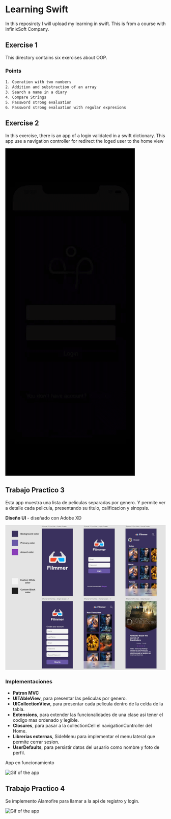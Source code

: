 # Learning Swift

In this reposiroty I will upload my learning in swift. This is from a course with InfinixSoft Company.

## Exercise 1

This directory contains six exercises about OOP.

### Points

    1. Operation with two numbers
    2. Addition and substraction of an array
    3. Search a name in a diary
    4. Compare Strings
    5. Password strong evaluation
    6. Password strong evaluation with regular expresions

## Exercise 2

In this exercise, there is an app of a login validated in a swift dictionary. This app use a navigation controller for redirect the loged user to the home view

![Gif of the app](assets/exercise2/ezgif-4-c36b5f6f13.gif)

## Trabajo Practico 3

Esta app muestra una lista de peliculas separadas por genero. Y permite ver a detalle cada pelicula, presentando su titulo, calificacion y sinopsis.

**Diseño UI** - diseñado con Adobe XD

![app ui design](assets/tp3/uiDesign.jpg)

### Implementaciones
- **Patron MVC**
- **UITAbleView**, para presentar las peliculas por genero.
- **UICollectionView**, para presentar cada pelicula dentro de la celda de la tabla.
- **Extensions**, para extender las funcionalidades de una clase asi tener el codigo mas ordenado y legible.
- **Closures**, para pasar a la collectionCell el navigationController del Home.
- **Librerias externas**, SideMenu para implementar el menu lateral que permite cerrar sesion.
- **UserDefaults**, para persistir datos del usuario como nombre y foto de perfil.

App en funcionamiento

![Gif of the app](assets/tp3/tp3.gif)

## Trabajo Practico 4
Se implemento Alamofire para llamar a la api de registro y login.

![Gif of the app](assets/tp4/tp4.gif)